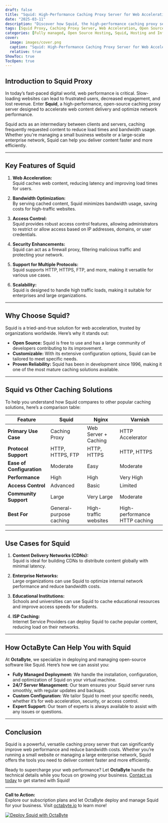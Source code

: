 ```yaml
---
draft: false
title: "Squid: High-Performance Caching Proxy Server for Web Acceleration"
date: "2025-03-11"
description: "Discover how Squid, the high-performance caching proxy server, can revolutionize your web acceleration and content delivery. Learn about its features, benefits, and how it compares to other caching solutions in this comprehensive guide."
tags: [Squid Proxy, Caching Proxy Server, Web Acceleration, Open Source Caching, Squid vs Nginx, Squid vs Varnish, Content Delivery, Web Performance Optimization]
categories: [Fully managed, Open Source Hosting, Squid, Hosting and Infrastructure, Infrastructure]
cover:
  image: images/cover.png
  caption: "Squid: High-Performance Caching Proxy Server for Web Acceleration"
  relative: true
ShowToc: true
TocOpen: true
---
```



## Introduction to Squid Proxy

In today’s fast-paced digital world, web performance is critical. Slow-loading websites can lead to frustrated users, decreased engagement, and lost revenue. Enter **Squid**, a high-performance, open-source caching proxy server designed to accelerate web content delivery and optimize network performance.

Squid acts as an intermediary between clients and servers, caching frequently requested content to reduce load times and bandwidth usage. Whether you're managing a small business website or a large-scale enterprise network, Squid can help you deliver content faster and more efficiently.

---

## Key Features of Squid

1. **Web Acceleration:**  
   Squid caches web content, reducing latency and improving load times for users.

2. **Bandwidth Optimization:**  
   By serving cached content, Squid minimizes bandwidth usage, saving costs for high-traffic websites.

3. **Access Control:**  
   Squid provides robust access control features, allowing administrators to restrict or allow access based on IP addresses, domains, or user credentials.

4. **Security Enhancements:**  
   Squid can act as a firewall proxy, filtering malicious traffic and protecting your network.

5. **Support for Multiple Protocols:**  
   Squid supports HTTP, HTTPS, FTP, and more, making it versatile for various use cases.

6. **Scalability:**  
   Squid is designed to handle high traffic loads, making it suitable for enterprises and large organizations.

---

## Why Choose Squid?

Squid is a tried-and-true solution for web acceleration, trusted by organizations worldwide. Here’s why it stands out:

- **Open Source:** Squid is free to use and has a large community of developers contributing to its improvement.
- **Customizable:** With its extensive configuration options, Squid can be tailored to meet specific needs.
- **Proven Reliability:** Squid has been in development since 1996, making it one of the most mature caching solutions available.

---

## Squid vs Other Caching Solutions

To help you understand how Squid compares to other popular caching solutions, here’s a comparison table:

| Feature                | Squid                | Nginx                | Varnish              |
|------------------------|----------------------|----------------------|----------------------|
| **Primary Use Case**   | Caching Proxy        | Web Server + Caching | HTTP Accelerator     |
| **Protocol Support**   | HTTP, HTTPS, FTP     | HTTP, HTTPS          | HTTP, HTTPS          |
| **Ease of Configuration** | Moderate            | Easy                 | Moderate             |
| **Performance**        | High                 | High                 | Very High            |
| **Access Control**     | Advanced             | Basic                | Limited              |
| **Community Support**  | Large                | Very Large           | Moderate             |
| **Best For**           | General-purpose caching | High-traffic websites | High-performance HTTP caching |

---

## Use Cases for Squid

1. **Content Delivery Networks (CDNs):**  
   Squid is ideal for building CDNs to distribute content globally with minimal latency.

2. **Enterprise Networks:**  
   Large organizations can use Squid to optimize internal network performance and reduce bandwidth costs.

3. **Educational Institutions:**  
   Schools and universities can use Squid to cache educational resources and improve access speeds for students.

4. **ISP Caching:**  
   Internet Service Providers can deploy Squid to cache popular content, reducing load on their networks.

---

## How OctaByte Can Help You with Squid

At **OctaByte**, we specialize in deploying and managing open-source software like Squid. Here’s how we can assist you:

- **Fully Managed Deployment:** We handle the installation, configuration, and optimization of Squid on your virtual machine.
- **24/7 Server Management:** Our team ensures your Squid server runs smoothly, with regular updates and backups.
- **Custom Configuration:** We tailor Squid to meet your specific needs, whether it’s for web acceleration, security, or access control.
- **Expert Support:** Our team of experts is always available to assist with any issues or questions.

---

## Conclusion

Squid is a powerful, versatile caching proxy server that can significantly improve web performance and reduce bandwidth costs. Whether you’re running a small website or managing a large enterprise network, Squid offers the tools you need to deliver content faster and more efficiently.

Ready to supercharge your web performance? Let **OctaByte** handle the technical details while you focus on growing your business. [Contact us today](https://octabyte.io) to get started with Squid!

---

**Call to Action:**  
Explore our subscription plans and let OctaByte deploy and manage Squid for your business. Visit [octabyte.io](https://octabyte.io) to learn more!

[![Deploy Squid with OctaByte](/images/deploy-on-octabyte.png)](https://octabyte.io/fully-managed-open-source-services/hosting-and-infrastructure/infrastructure/squid)
